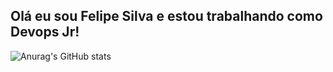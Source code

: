 
## Olá eu sou Felipe Silva e estou trabalhando como Devops Jr!

![Anurag's GitHub stats](https://github-readme-stats.vercel.app/api?username=felipesdevops&show_icons=true&theme=dark)
<!--
**felipesdevops/felipesdevops** is a ✨ _special_ ✨ repository because its `README.md` (this file) appears on your GitHub profile.

Here are some ideas to get you started:

- 🔭 I’m currently working on ...
- 🌱 I’m currently learning ...
- 👯 I’m looking to collaborate on ...
- 🤔 I’m looking for help with ...
- 💬 Ask me about ...
- 📫 How to reach me: ...
- 😄 Pronouns: ...
- ⚡ Fun fact: ...
-->
